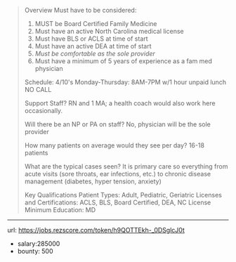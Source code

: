 >
>Overview
>Must have to be considered:
>1. MUST be Board Certified Family Medicine
>2. Must have an active North Carolina medical license
>3. Must have BLS or ACLS at time of start
>4. Must have an active DEA at time of start
>5. *Must be comfortable as the sole provider*
>6. Must have a minimum of 5 years of experience as a fam med physician
>
>Schedule: 4/10's
>Monday-Thursday: 8AM-7PM w/1 hour unpaid lunch
>NO CALL
>
>Support Staff?
>RN and 1 MA; a health coach would also work here occasionally.
>
>Will there be an NP or PA on staff?
>No, physician will be the sole provider
>
>How many patients on average would they see per day?
>16-18 patients
>
>What are the typical cases seen?
>It is primary care so everything from acute visits (sore throats, ear infections, etc.) to chronic disease management (diabetes, hyper tension, anxiety)
>
>Key Qualifications
>Patient Types: Adult, Pediatric, Geriatric
>Licenses and Certifications: ACLS, BLS, Board Certified, DEA, NC License
>Minimum Education: MD
------
url: https://jobs.rezscore.com/token/h9QOTTEkh-_0DSglcJ0t
- salary:285000
- bounty: 500
